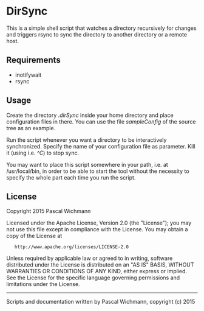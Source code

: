 DirSync
=======

This is a simple shell script that watches a directory recursively for changes and triggers rsync to sync the directory to another directory or a remote host.

Requirements
------------

  * inotifywait
  * rsync

Usage
-----

Create the directory *.dirSync* inside your home directory and place configuration files in there. You can use the file *sampleConfig* of the source tree as an example.

Run the script whenever you want a directory to be interactively synchronized. Specify the name of your configuration file as parameter.
Kill it (using i.e. *^C*) to stop sync.

You may want to place this script somewhere in your path, i.e. at /usr/local/bin, in order to be able to start the tool without the necessity to specify the whole part each time you run the script.

License
-------

Copyright 2015 Pascal Wichmann

   Licensed under the Apache License, Version 2.0 (the "License");
   you may not use this file except in compliance with the License.
   You may obtain a copy of the License at

       http://www.apache.org/licenses/LICENSE-2.0

   Unless required by applicable law or agreed to in writing, software
   distributed under the License is distributed on an "AS IS" BASIS,
   WITHOUT WARRANTIES OR CONDITIONS OF ANY KIND, either express or implied.
   See the License for the specific language governing permissions and
   limitations under the License.

   
----------------------------

Scripts and documentation written by Pascal Wichmann, copyright (c) 2015
